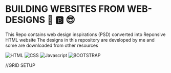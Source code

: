 # BUILDING WEBSITES FROM WEB-DESIGNS 🔖 🅱️ :sunglasses:
This Repo contains web design inspirations (PSD) converted into Reponsive HTML website
The designs in this repository are developed by me and some are downloaded from other resources




![HTML](https://img.shields.io/badge/-HTML-orange?style=for-the-badge&logo=HTML5)
![CSS](https://img.shields.io/badge/-CSS-blue?style=for-the-badge&logo=CSS3)
![Javascript](https://img.shields.io/badge/-Javascript-yellow?style=for-the-badge&logo=javaScript&labelColor=black)
![BOOTSTRAP](https://img.shields.io/badge/-BOOTSTRAP-purple?style=for-the-badge&logo=Bootstrap&logoColor=white)



//GRID SETUP
<div>

